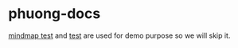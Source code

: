 # phuong-docs

[mindmap test](mindmap%20test.md) and [test](test.md) are used for demo purpose so we will skip it.

